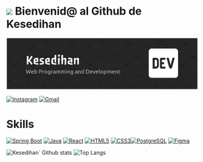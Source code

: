 
# <img src="https://media2.giphy.com/media/v1.Y2lkPTc5MGI3NjExY2RpOW81aTh6N290MWtoN3Zkejh3M3MzaGU4czVqbnU3MWxneHdoeCZlcD12MV9pbnRlcm5hbF9naWZfYnlfaWQmY3Q9cw/zUQrlUk7Zo51n57CNC/giphy.gif" width="100" /> Bienvenid@ al Github de Kesedihan

![Banner de Kesedihan](github-header-banner.png)

[![Instagram](https://img.shields.io/badge/Instagram-%23E4405F.svg?style=for-the-badge&logo=Instagram&logoColor=white)](https://www.instagram.com/marlon_0n?igsh=MW9reTl5a3huMWYzdw==) [![Gmail](https://img.shields.io/badge/Gmail-D14836?style=for-the-badge&logo=gmail&logoColor=white)](mailto:marlongarzonmedina845@gmail.com)


# Skills 
<p align="left">
<a href="https://spring.io/" target="_blank" rel="noreferrer"><img src="https://raw.githubusercontent.com/danielcranney/readme-generator/main/public/icons/skills/spring-boot-colored.svg" alt="Spring Boot" title="Spring Boot" width="36" height="36" /></a>   <a href="https://www.oracle.com/java/" target="_blank" rel="noreferrer"><img src="https://raw.githubusercontent.com/danielcranney/readme-generator/main/public/icons/skills/java-colored.svg" alt="Java" title="Java" width="36" height="36" /></a>   <a href="https://reactjs.org/" target="_blank" rel="noreferrer"><img src="https://raw.githubusercontent.com/danielcranney/readme-generator/main/public/icons/skills/react-colored.svg" alt="React" title="React" width="36" height="36" /></a>   <a href="https://developer.mozilla.org/en-US/docs/Glossary/HTML5" target="_blank" rel="noreferrer"><img src="https://raw.githubusercontent.com/danielcranney/readme-generator/main/public/icons/skills/html5-colored.svg" alt="HTML5" title="HTML5" width="36" height="36" /></a>   <a href="https://www.w3.org/TR/CSS/#css" target="_blank" rel="noreferrer"><img src="https://raw.githubusercontent.com/danielcranney/readme-generator/main/public/icons/skills/css3-colored.svg" alt="CSS3" title="CSS3" width="36" height="36" /></a><a href="https://www.postgresql.org/" target="_blank" rel="noreferrer"><img src="https://raw.githubusercontent.com/danielcranney/readme-generator/main/public/icons/skills/postgresql-colored.svg" alt="PostgreSQL" title="PostgreSQL" width="36" height="36" /></a>   <a href="https://www.figma.com/" target="_blank" rel="noreferrer"><img src="https://raw.githubusercontent.com/danielcranney/readme-generator/main/public/icons/skills/figma-colored.svg" alt="Figma" title="Figma" width="36" height="36" /></a>
</p>

![Kesedihan´ Github stats](https://github-readme-stats.vercel.app/api?username=Kesedihan&show_icons=true&theme=dark) ![Top Langs](https://github-readme-stats.vercel.app/api/top-langs/?username=Kesedihan&layout=compact&theme=dark)